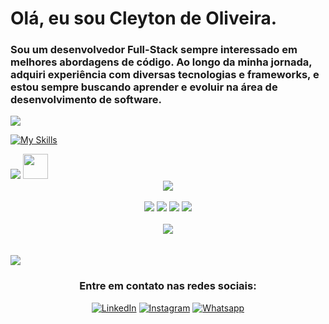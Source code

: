 
# Olá, eu sou Cleyton de Oliveira. 
    
### Sou um desenvolvedor Full-Stack sempre interessado em melhores abordagens de código. Ao longo da minha jornada, adquiri experiência com diversas tecnologias e frameworks, e estou sempre buscando aprender e evoluir na área de desenvolvimento de software.


<img src="https://user-images.githubusercontent.com/73097560/115834477-dbab4500-a447-11eb-908a-139a6edaec5c.gif">



 
<div style="display : inline_block"> 

[![My Skills](https://skillicons.dev/icons?i=java,spring,html,css,js,angular,ts,mysql,postgresql,mongo,bootstrap,docker,git,kafka,linux)](https://skillicons.dev)
</div>

<img src="https://user-images.githubusercontent.com/73097560/115834477-dbab4500-a447-11eb-908a-139a6edaec5c.gif">


<img src="https://media.giphy.com/media/iY8CRBdQXODJSCERIr/giphy.gif" width="40">
<div align="center">
 <img src="https://github-profile-summary-cards.vercel.app/api/cards/profile-details?username=cleytonorocha&theme=tokyonight&card_width=500px" /> <br><br>
 <img src="https://github-profile-summary-cards.vercel.app/api/cards/stats?username=cleytonorocha&theme=tokyonight&rank_icon=defaut&include_all_commits=true" />
 <img src="https://github-profile-summary-cards.vercel.app/api/cards/repos-per-language?username=cleytonorocha&theme=tokyonight&show_icons=true&hide_border=true&border_radius=10" />
 <img src="https://github-profile-summary-cards.vercel.app/api/cards/productive-time?username=cleytonorocha&theme=tokyonight&utcOffset=-3" />
 <img src="https://github-profile-summary-cards.vercel.app/api/cards/most-commit-language?username=cleytonorocha&theme=tokyonight"/><br><br>
 <img src="https://github-profile-trophy.vercel.app/?username=cleytonorocha&theme=algolia&column=6&row=1"/>
</div>
<br><br>
<img src="https://user-images.githubusercontent.com/73097560/115834477-dbab4500-a447-11eb-908a-139a6edaec5c.gif">

<div align="center">

### Entre em contato nas redes sociais:
[![LinkedIn](https://img.shields.io/badge/LinkedIn-0077B5?style=for-the-badge&logo=linkedin&logoColor=white)](https://www.linkedin.com/in/cleytonorocha/)
[![Instagram](https://img.shields.io/badge/Instagram-E4405F?style=for-the-badge&logo=instagram&logoColor=white)](https://www.instagram.com/cleyton_o_r)
[![Whatsapp](https://img.shields.io/badge/WhatsApp-25D366?style=for-the-badge&logo=whatsapp&logoColor=white)](https://api.whatsapp.com/send?phone=5531996709760)
</div><br>
